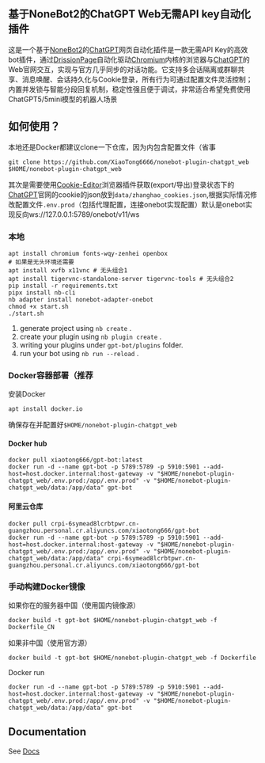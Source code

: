 ## 基于NoneBot2的ChatGPT Web无需API key自动化插件
这是一个基于[NoneBot2](https://nonebot.dev/)的[ChatGPT](https://chatgpt.com/)网页自动化插件是一款无需API Key的高效bot插件，通过[DrissionPage](https://drissionpage.cn/)自动化驱动[Chromium](https://www.chromium.org/)内核的浏览器与[ChatGPT](https://chatgpt.com/)的Web官网交互，实现与官方几乎同步的对话功能。它支持多会话隔离或群聊共享、消息唤醒、会话持久化与Cookie登录，所有行为可通过配置文件灵活控制；内置并发锁与智能分段回复机制，稳定性强且便于调试，非常适合希望免费使用ChatGPT5/5mini模型的机器人场景    

## 如何使用？
本地还是Docker都建议clone一下仓库，因为内包含配置文件（省事
```
git clone https://github.com/XiaoTong6666/nonebot-plugin-chatgpt_web $HOME/nonebot-plugin-chatgpt_web
```
其次是需要使用[Cookie-Editor](https://cookie-editor.com/)浏览器插件获取(export/导出)登录状态下的[ChatGPT](https://chatgpt.com/)官网的cookie的json放到`data/zhanghao_cookies.json`,根据实际情况修改配置文件`.env.prod`（包括代理配置，连接onebot实现配置）默认是onebot实现反向ws://127.0.0.1:5789/onebot/v11/ws
### 本地
```
apt install chromium fonts-wqy-zenhei openbox
# 如果是无头环境还需要
apt install xvfb x11vnc # 无头组合1
apt install tigervnc-standalone-server tigervnc-tools # 无头组合2
pip install -r requirements.txt
pipx install nb-cli
nb adapter install nonebot-adapter-onebot
chmod +x start.sh
./start.sh
```
1. generate project using `nb create` .
2. create your plugin using `nb plugin create` .
3. writing your plugins under `gpt-bot/plugins` folder.
4. run your bot using `nb run --reload` .
### Docker容器部署（推荐
安装Docker
```
apt install docker.io
```
确保存在并配置好`$HOME/nonebot-plugin-chatgpt_web`
#### Docker hub
```
docker pull xiaotong666/gpt-bot:latest
docker run -d --name gpt-bot -p 5789:5789 -p 5910:5901 --add-host=host.docker.internal:host-gateway -v "$HOME/nonebot-plugin-chatgpt_web/.env.prod:/app/.env.prod" -v "$HOME/nonebot-plugin-chatgpt_web/data:/app/data" gpt-bot
```
#### 阿里云仓库
```
docker pull crpi-6symead8lcrbtpwr.cn-guangzhou.personal.cr.aliyuncs.com/xiaotong666/gpt-bot
docker run -d --name gpt-bot -p 5789:5789 -p 5910:5901 --add-host=host.docker.internal:host-gateway -v "$HOME/nonebot-plugin-chatgpt_web/.env.prod:/app/.env.prod" -v "$HOME/nonebot-plugin-chatgpt_web/data:/app/data" crpi-6symead8lcrbtpwr.cn-guangzhou.personal.cr.aliyuncs.com/xiaotong666/gpt-bot
```
### 手动构建Docker镜像
如果你在的服务器中国（使用国内镜像源）
```
docker build -t gpt-bot $HOME/nonebot-plugin-chatgpt_web -f Dockerfile_CN
```
如果非中国（使用官方源）
```
docker build -t gpt-bot $HOME/nonebot-plugin-chatgpt_web -f Dockerfile
```
Docker run
```
docker run -d --name gpt-bot -p 5789:5789 -p 5910:5901 --add-host=host.docker.internal:host-gateway -v "$HOME/nonebot-plugin-chatgpt_web/.env.prod:/app/.env.prod" -v "$HOME/nonebot-plugin-chatgpt_web/data:/app/data" gpt-bot
```
## Documentation

See [Docs](https://nonebot.dev/)
